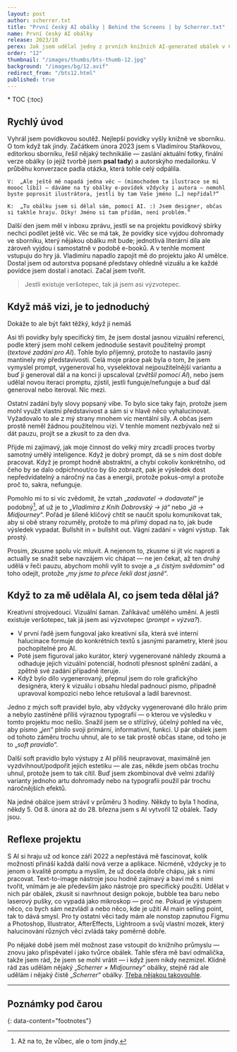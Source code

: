 ```yaml
---
layout: post
author: scherrer.txt
title: "První český AI obálky | Behind the Screens | by Scherrer.txt"
name: První český AI obálky
release: 2023/10
perex: Jak jsem udělal jedny z prvních knižních AI-generated obálek v Česku — tohle je další Behind the Screens!
order: "12"
thumbnail: "/images/thumbs/bts-thumb-12.jpg"
background: "/images/bg/12.avif"
redirect_from: "/bts12.html"
published: true
---
```


<div id="toc"></div>
* TOC
{:toc}

## Rychlý úvod
Vyhrál jsem povídkovou soutěž. Nejlepší povídky vyšly knižně ve sborníku. O tom když tak jindy. Začátkem února 2023 jsem s Vladimírou Staňkovou, editorkou sborníku, řešil nějaký technikálie — zaslání aktuální fotky, finální verze obálky (o jejíž tvorbě jsem **psal tady**) a autorskýho medailonku. V průběhu konverzace padla otázka, která tohle celý odpálila.

`V:  „Ale ještě mě napadá jedna věc — (mimochodem ta ilustrace se mi moooc líbí) — dáváme na ty obálky e-povídek vždycky i autora — nemohl byste poprosit ilustrátora, jestli by tam Vaše jméno […] nepřidal?“`

`K:  „Tu obálku jsem si dělal sám, pomocí AI. :) Jsem designer, občas si takhle hraju. Díky! Jméno si tam přidám, není problém.“`

Další den jsem měl v inboxu zprávu, jestli se na projektu povídkový sbírky nechci podílet ještě víc. Věc se má tak, že povídky sice vyjdou dohromady ve sborníku, který nějakou obálku mít bude; jednotlivá literární díla ale zároveň vyjdou i samostatně v podobě e-booků. A v tenhle moment vstupuju do hry já. Vladimíru napadlo zapojit mě do projektu jako AI umělce. Dostal jsem od autorstva popsané představy ohledně vizuálu a ke každé povídce jsem dostal i anotaci. Začal jsem tvořit.

> Jestli existuje veršotepec, tak já jsem asi výzvotepec.

## Když máš vizi, je to jednoduchý
Dokáže to ale být fakt těžký, když ji nemáš

Asi tři povídky byly specifický tím, že jsem dostal jasnou vizuální referenci, podle který jsem mohl celkem jednoduše sestavit použitelný prompt (_textové zadání pro AI_). Tohle bylo příjemný, protože to nastavilo jasný mantinely mý představivosti. Celá moje práce pak byla o tom, že jsem vymyslel prompt, vygeneroval ho, vyselektoval nejpoužitelnější variantu a buď ji generoval dál a na konci ji upscaloval (_zvětšil pomocí AI_), nebo jsem udělal novou iteraci promptu, zjistil, jestli funguje/nefunguje a buď dál generoval nebo iteroval. Nic mezi.

Ostatní zadání byly slovy popsaný vibe. To bylo sice taky fajn, protože jsem mohl využít vlastní představivost a sám si v hlavě něco vyhalucinovat. Vyžadovalo to ale z mý strany mnohem víc mentální síly. A občas jsem prostě neměl žádnou použitelnou vizi. V tenhle moment nezbývalo než si dát pauzu, projít se a zkusit to za den dva.

Přijde mi zajímavý, jak moje činnost do velký míry zrcadlí proces tvorby samotný umělý inteligence. Když je dobrý prompt, dá se s ním dost dobře pracovat. Když je prompt hodně abstraktní, a chybí cokoliv konkrétního, od čeho by se dalo odpíchnout/co by šlo zobrazit, pak je výsledek dost nepředvídatelný a náročný na čas a energii, protože pokus-omyl a protože proč to, sakra, nefunguje.

Pomohlo mi to si víc zvědomit, že vztah „_zadavatel → dodavatel_“ je podobný[^1], ať už je to „_Vladimíra z Knih Dobrovský → já_“ nebo „_já → Midjourney_“. Pořád je šíleně klíčový chtít se naučit spolu komunikovat tak, aby si obě strany rozuměly, protože to má přímý dopad na to, jak bude výsledek vypadat. Bullshit in = bullshit out. Vágní zadání = vágní výstup. Tak prostý.

Prosím, zkusme spolu víc mluvit. A nejenom to, zkusme si jít víc naproti a actually se snažit sebe navzájem víc chápat — ne jen čekat, až ten druhý udělá v řeči pauzu, abychom mohli vylít to svoje a „_s čistým svědomím_“ od toho odejít, protože „_my jsme to přece řekli dost jasně_“.

## Když to za mě udělala AI, co jsem teda dělal já?
Kreativní strojvedoucí. Vizuální šaman. Zaříkávač umělého umění. A jestli existuje veršotepec, tak já jsem asi výzvotepec (_prompt = výzva?_).

- V první řadě jsem fungoval jako kreativní síla, která své interní halucinace formuje do konkrétních textů s jasnými parametry, které jsou pochopitelné pro AI.
- Poté jsem figuroval jako kurátor, který vygenerované náhledy zkoumá a odhaduje jejich vizuální potenciál, hodnotí přesnost splnění zadání, a zpětně své zadání případně iteruje.
- Když bylo dílo vygenerovaný, přepnul jsem do role grafickýho designéra, který k vizuálu i obsahu hledal padnoucí písmo, případně upravoval kompozici nebo lehce retušoval a ladil barevnost.

Jedno z mých soft pravidel bylo, aby vždycky vygenerované dílo hrálo prim a nebylo zastíněné příliš výraznou typografií — o kterou ve výsledku v tomto projektu moc nešlo. Snažil jsem se o střízlivý, účelný pohled na věc, aby písmo „_jen_“ plnilo svoji primární, informativní, funkci. U pár obálek jsem od tohoto záměru trochu uhnul, ale to se tak prostě občas stane, od toho je to „_soft pravidlo_“.

Další soft pravidlo bylo výstupy z AI příliš neupravovat, maximálně jen vyzdvihnout/podpořit jejich estetiku — ale zas, někde jsem občas trochu uhnul, protože jsem to tak cítil. Buď jsem zkombinoval dvě velmi zdařilý varianty jednoho artu dohromady nebo na typografii použil pár trochu náročnějších efektů.

Na jedné obálce jsem strávil v průměru 3 hodiny. Někdy to byla 1 hodina, někdy 5. Od 8. února až do 28. března jsem s AI vytvořil 12 obálek.
Tady jsou.

<div class="gallery-container">
  <div class="gallery-single" style="background-image: url('{{ site.url }}/images/bts-12-01.png');" data-full="{{ site.url }}/images/bts-12-01.png" alt="12 obálek pro e-booky, které jsem dělal"></div>
</div>

## Reflexe projektu
S AI si hraju už od konce září 2022 a nepřestává mě fascinovat, kolik možností přináší každá další nová verze a aplikace. Nicméně, vždycky je to jenom o kvalitě promptu a myslím, že už docela dobře chápu, jak s nimi pracovat. Text-to-image nástroje jsou hodně zajímavý a baví mě s nimi tvořit, vnímám je ale především jako nástroje pro specifický použití. Udělat v nich pár obálek, zkusit si navrhnout design pokoje, bubble tea baru nebo laserový pušky, co vypadá jako mikroskop — proč ne. Pokud je výstupem něco, co bych sám nezvládl a nebo něco, kde je užití AI main selling point, tak to dává smysl. Pro ty ostatní věci tady mám ale nonstop zapnutou Figmu a Photoshop, Illustrator, AfterEffects, Lightroom a svůj vlastní mozek, který halucinování různých věcí zvládá taky poměrně dobře.

Po nějaké době jsem měl možnost zase vstoupit do knižního průmyslu — znovu jako přispěvatel i jako tvůrce obálek. Tahle sféra mě baví odmalička, takže jsem rád, že jsem se mohl vrátit — i když jsem nikdy nezmizel. Klidně rád zas udělám nějaký „_Scherrer × Midjourney_“ obálky, stejně rád ale udělám i nějaký čistě „_Scherrer_“ obálky. [Třeba nějakou takovouhle](https://www.behance.net/gallery/164362287/Ocistec-book-cover).

---

## Poznámky pod čarou

{: data-content="footnotes"}
[^1]: Až na to, že vůbec, ale o tom jindy.
